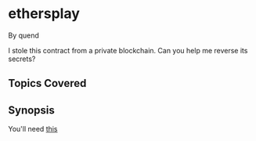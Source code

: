 # ethersplay

By quend



I stole this contract from a private blockchain. Can you help me reverse its secrets?
## Topics Covered

## Synopsis

You'll need [this](https://github.com/trailofbits/ethersplay)